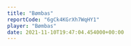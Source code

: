 ```yaml
---
title: "Bømbas"
reportCode: "6gCk4KGrXh7WqHY1"
player: "Bømbas"
date: 2021-11-10T19:47:04.454000+00:00
---
```

